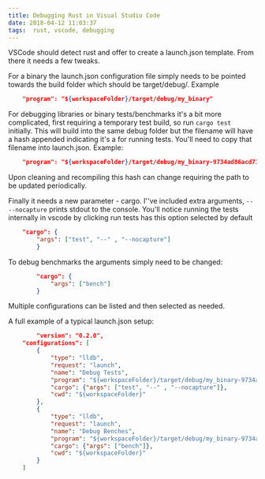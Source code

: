 ```yaml
---
title: Debugging Rust in Visual Studio Code
date: 2018-04-12 11:03:37
tags:  rust, vscode, debugging
---
```


VSCode should detect rust and offer to create a launch.json template. From there it needs a few tweaks. 

For a binary the launch.json configuration file simply needs to be pointed towards the build folder which should be target/debug/<your binary>. Example
```json
    "program": "${workspaceFolder}/target/debug/my_binary"
```
For debugging libraries or binary tests/benchmarks it's a bit more complicated, first requiring a temporary test build, so run ```cargo test``` initially. This will build into the same debug folder but the filename will have a hash appended indicating it's a for running tests. You'll need to copy that filename into launch.json.  Example: 
```json
    "program": "${workspaceFolder}/target/debug/my_binary-9734ad86acd71825"
```
Upon cleaning and recompiling this hash can change requiring the path to be updated periodically. 

Finally it needs a new parameter - cargo. I''ve included extra arguments, ```-- --nocapture``` prints stdout to the console. You'll notice running the tests internally in vscode by clicking run tests has this option selected by default
```json 
    "cargo": {
        "args": ["test", "--" , "--nocapture"]
        }
```
To debug benchmarks the arguments simply need to be changed:
```json
        "cargo": {
            "args": ["bench"]
        }
```

Multiple configurations can be listed and then selected as needed. 

A full example of a typical launch.json setup: 
```json
        "version": "0.2.0",
    "configurations": [
        {
            "type": "lldb",
            "request": "launch",
            "name": "Debug Tests",
            "program": "${workspaceFolder}/target/debug/my_binary-9734ad86acd71825",
            "cargo": {"args": ["test", "--" , "--nocapture"]},
            "cwd": "${workspaceFolder}"
        },
        {
            "type": "lldb",
            "request": "launch",
            "name": "Debug Benches",
            "program": "${workspaceFolder}/target/debug/my_binary-9734ad86acd71825",
            "cargo": {"args": ["bench"]},
            "cwd": "${workspaceFolder}"
        }
    ]
```
